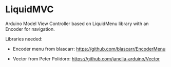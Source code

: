 # LiquidMVC
Arduino Model View Controller based on LiquidMenu library with an Encoder for navigation.



Libraries needed:

- Encoder menu from blascarr: https://github.com/blascarr/EncoderMenu
  
- Vector from Peter Polidoro: https://github.com/janelia-arduino/Vector

